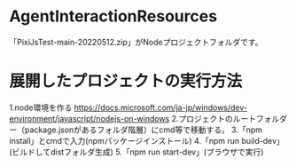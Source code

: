 # AgentInteractionResources
「PixiJsTest-main-20220512.zip」がNodeプロジェクトフォルダです。

# 展開したプロジェクトの実行方法
1.node環境を作る https://docs.microsoft.com/ja-jp/windows/dev-environment/javascript/nodejs-on-windows
2.プロジェクトのルートフォルダー（package.jsonがあるフォルダ階層）にcmd等で移動する。
3.「npm install」とcmdで入力(npmパッケージインストール)
4.「npm run build-dev」(ビルドしてdistフォルダ生成)
5.「npm run start-dev」(ブラウザで実行)
